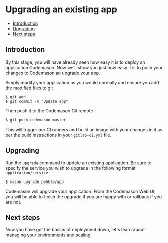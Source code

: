 # Upgrading an existing app

- [Introduction](#introduction)
- [Upgrading](#upgrading)
- [Next steps](#next-steps)

<a name="introduction"></a>
## Introduction
By this stage, you will have already seen how easy it is to deploy an application Codemason. Now we’ll show you just how easy it is to push your changes to Codemason an upgrade your app.

Simply modify your application as you would normally and ensure you add the modified files to git
```
$ git add .
$ git commit -m "Update app"
```

Then push it to the Codemason Git remote
```
$ git push codemason master
```

This will trigger our CI runners and build an image with your changes in it as per the build instructions in your `gitlab-ci.yml` file.


<a name="upgrading"></a>
## Upgrading 
Run the `upgrade` command to update an existing application. Be sure to specify the service you wish to upgrade in the following format `application/service`
```
$ mason upgrade pebble/app
```

Codemason will upgrade your application. From the Codemason Web UI, you will be able to finish the upgrade if you are happy with or rollback if you are not.

<a name="next-steps"></a>
## Next steps
Now you have got the basics of deployment down, let's learn about [managing your environments](/docs/{{version}}/environments) and [scaling](/docs/{{version}}/scaling).
